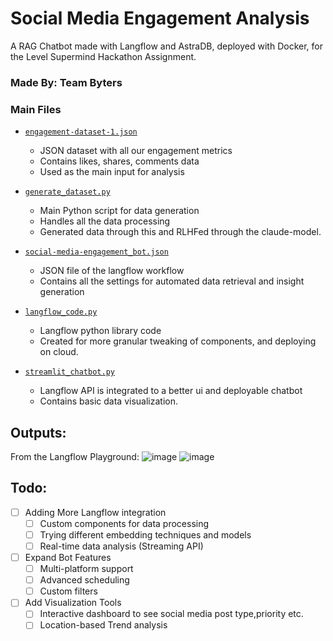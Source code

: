 # Social Media Engagement Analysis

A RAG Chatbot made with Langflow and AstraDB, deployed with Docker, for the Level Supermind Hackathon Assignment.
### Made By: Team Byters

### Main Files
* [`engagement-dataset-1.json`](./engagement-dataset-1.json)
  * JSON dataset with all our engagement metrics
  * Contains likes, shares, comments data
  * Used as the main input for analysis

* [`generate_dataset.py`](./generate_dataset.py)
  * Main Python script for data generation
  * Handles all the data processing
  * Generated data through this and RLHFed through the claude-model.

* [`social-media-engagement_bot.json`](./social-media-engagement_bot.json)
  * JSON file of the langflow workflow
  * Contains all the settings for automated data retrieval and insight generation

* [`langflow_code.py`](./langflow_code.py)
  * Langflow python library code
  * Created for more granular tweaking of components, and deploying on cloud.

* [`streamlit_chatbot.py`](./streamlit_chatbot.py)
  * Langflow API is integrated to a better ui and deployable chatbot
  * Contains basic data visualization.

## Outputs:
From the Langflow Playground:
![image](https://github.com/user-attachments/assets/fd20df4c-7705-4d6d-bf77-e04167376310)
![image](https://github.com/user-attachments/assets/e010686a-dc10-4acf-8244-3196a426ab47)


## Todo:
- [ ] Adding More Langflow integration
  - [ ] Custom components for data processing
  - [ ] Trying different embedding techniques and models
  - [ ] Real-time data analysis (Streaming API)

- [ ] Expand Bot Features
  - [ ] Multi-platform support
  - [ ] Advanced scheduling
  - [ ] Custom filters

- [ ] Add Visualization Tools
  - [ ] Interactive dashboard to see social media post type,priority etc.
  - [ ] Location-based Trend analysis
